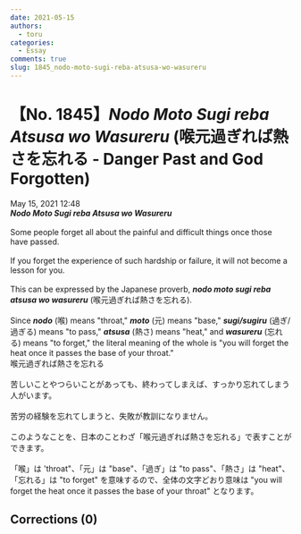 ```yaml
---
date: 2021-05-15
authors:
  - toru
categories:
  - Essay
comments: true
slug: 1845_nodo-moto-sugi-reba-atsusa-wo-wasureru
---
```


# 【No. 1845】<strong><em>Nodo Moto Sugi reba Atsusa wo Wasureru</strong></em> (喉元過ぎれば熱さを忘れる - Danger Past and God Forgotten)
<div class="date">May 15, 2021 12:48</div>
<div id="post"><div id="body_show_ori">
<strong><em>Nodo Moto Sugi reba Atsusa wo Wasureru</strong></em><br/><br/>Some people forget all about the painful and difficult things once those have passed.<br/><br/>If you forget the experience of such hardship or failure, it will not become a lesson for you.<br/><br/>This can be expressed by the Japanese proverb, <strong><em>nodo moto sugi reba atsusa wo wasureru</em></strong> (喉元過ぎれば熱さを忘れる).<br/><br/>Since <strong><em>nodo</em></strong> (喉) means "throat," <strong><em>moto</em></strong> (元) means "base," <strong><em>sugi/sugiru</em></strong> (過ぎ/過ぎる) means "to pass," <strong><em>atsusa</em></strong> (熱さ) means "heat," and <strong><em>wasureru</em></strong> (忘れる) means "to forget," the literal meaning of the whole is "you will forget the heat once it passes the base of your throat."
</div></div>

<!-- more -->

<div id="post_ja"><div id="body_show_mo">
喉元過ぎれば熱さを忘れる<br/><br/>苦しいことやつらいことがあっても、終わってしまえば、すっかり忘れてしまう人がいます。<br/><br/>苦労の経験を忘れてしまうと、失敗が教訓になりません。<br/><br/>このようなことを、日本のことわざ「喉元過ぎれば熱さを忘れる」で表すことができます。<br/><br/>「喉」は 'throat"、「元」は "base"、「過ぎ」は "to pass"、「熱さ」は "heat"、「忘れる」は "to forget" を意味するので、全体の文字どおり意味は "you will forget the heat once it passes the base of your throat" となります。
</div></div>

## Corrections (0)

